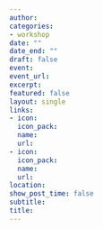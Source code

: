 ```yaml
---
author: 
categories:
- workshop
date: ""
date_end: ""
draft: false
event: 
event_url: 
excerpt: 
featured: false
layout: single
links:
- icon: 
  icon_pack: 
  name: 
  url: 
- icon: 
  icon_pack: 
  name: 
  url: 
location: 
show_post_time: false
subtitle: 
title:
---
```



